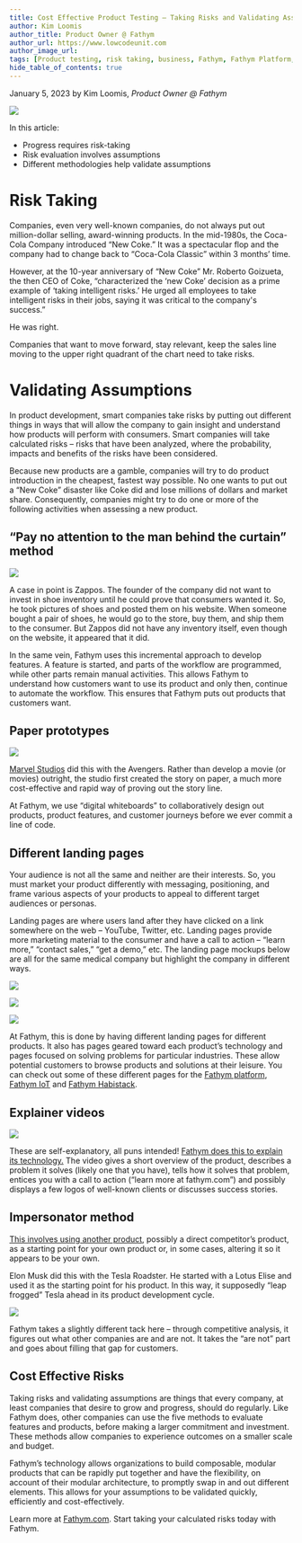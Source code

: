 ```yaml
---
title: Cost Effective Product Testing – Taking Risks and Validating Assumptions 
author: Kim Loomis
author_title: Product Owner @ Fathym
author_url: https://www.lowcodeunit.com
author_image_url: 
tags: [Product testing, risk taking, business, Fathym, Fathym Platform, Microsoft Azure, Azure, landing pages, videos]
hide_table_of_contents: true
---
```


January 5, 2023 by Kim Loomis, _Product Owner @ Fathym_

![](https://www.fathym.com/img/growthchart.jpg)

In this article: 

- Progress requires risk-taking 
- Risk evaluation involves assumptions 
- Different methodologies help validate assumptions 

# Risk Taking 

Companies, even very well-known companies, do not always put out million-dollar selling, award-winning products. In the mid-1980s, the Coca-Cola Company introduced “New Coke.” It was a spectacular flop and the company had to change back to “Coca-Cola Classic” within 3 months’ time.  

However, at the 10-year anniversary of “New Coke” Mr. Roberto Goizueta, the then CEO of Coke, “characterized the ‘new Coke’ decision as a prime example of ‘taking intelligent risks.’ He urged all employees to take intelligent risks in their jobs, saying it was critical to the company's success.” 

He was right. 

Companies that want to move forward, stay relevant, keep the sales line moving to the upper right quadrant of the chart need to take risks. 

# Validating Assumptions 

In product development, smart companies take risks by putting out different things in ways that will allow the company to gain insight and understand how products will perform with consumers. Smart companies will take calculated risks – risks that have been analyzed, where the probability, impacts and benefits of the risks have been considered.  

Because new products are a gamble, companies will try to do product introduction in the cheapest, fastest way possible. No one wants to put out a “New Coke” disaster like Coke did and lose millions of dollars and market share.  Consequently, companies might try to do one or more of the following activities when assessing a new product.  

## “Pay no attention to the man behind the curtain” method 

![](https://www.fathym.com/img/shoeinventory.jpg) 


A case in point is Zappos. The founder of the company did not want to invest in shoe inventory until he could prove that consumers wanted it. So, he took pictures of shoes and posted them on his website. When someone bought a pair of shoes, he would go to the store, buy them, and ship them to the consumer. But Zappos did not have any inventory itself, even though on the website, it appeared that it did. 

In the same vein, Fathym uses this incremental approach to develop features. A feature is started, and parts of the workflow are programmed, while other parts remain manual activities. This allows Fathym to understand how customers want to use its product and only then, continue to automate the workflow. This ensures that Fathym puts out products that customers want. 

## Paper prototypes 

![](https://www.fathym.com/img/paperprototype.jpg) 

[Marvel Studios](https://uxdesign.cc/how-paper-prototypes-are-used-to-validate-blockbusters-2f8bb67c77fd) did this with the Avengers. Rather than develop a movie (or movies) outright, the studio first created the story on paper, a much more cost-effective and rapid way of proving out the story line.  

At Fathym, we use “digital whiteboards” to collaboratively design out products, product features, and customer journeys before we ever commit a line of code. 

## Different landing pages 

Your audience is not all the same and neither are their interests. So, you must market your product differently with messaging, positioning, and frame various aspects of your products to appeal to different target audiences or personas. 

Landing pages are where users land after they have clicked on a link somewhere on the web – YouTube, Twitter, etc. Landing pages provide more marketing material to the consumer and have a call to action – “learn more,” “contact sales,” “get a demo,” etc. The landing page mockups below are all for the same medical company but highlight the company in different ways.  

![](https://www.fathym.com/img/landingpagev1.jpg) 

![](https://www.fathym.com/img/landingpagev2.jpg) 

![](https://www.fathym.com/img/landingpagev3.jpg) 

At Fathym, this is done by having different landing pages for different products. It also has pages geared toward each product’s technology and pages focused on solving problems for particular industries. These allow potential customers to browse products and solutions at their leisure. You can check out some of these different pages for the [Fathym platform](https://www.fathym.com/technology), [Fathym IoT](https://www.fathym.com/iot/technology) and [Fathym Habistack](https://www.fathym.com/forecast/technology). 

## Explainer videos 

![](https://www.fathym.com/img/explainervideo.jpg) 

These are self-explanatory, all puns intended! [Fathym does this to explain its technology.](https://www.youtube.com/watch?v=JT8JsWqhUSw) The video gives a short overview of the product, describes a problem it solves (likely one that you have), tells how it solves that problem, entices you with a call to action (“learn more at fathym.com”) and possibly displays a few logos of well-known clients or discusses success stories. 

## Impersonator method 

[This involves using another product](https://www.exponentially.com/pretotyping-methods-101/imposter), possibly a direct competitor’s product, as a starting point for your own product or, in some cases, altering it so it appears to be your own.  

Elon Musk did this with the Tesla Roadster. He started with a Lotus Elise and used it as the starting point for his product. In this way, it supposedly “leap frogged” Tesla ahead in its product development cycle. 

![](https://www.fathym.com/img/teslastartingpoint.jpg) 

Fathym takes a slightly different tack here – through competitive analysis, it figures out what other companies are and are not. It takes the “are not” part and goes about filling that gap for customers.  

## Cost Effective Risks 

Taking risks and validating assumptions are things that every company, at least companies that desire to grow and progress, should do regularly. Like Fathym does, other companies can use the five methods to evaluate features and products, before making a larger commitment and investment. These methods allow companies to experience outcomes on a smaller scale and budget. 

Fathym’s technology allows organizations to build composable, modular products that can be rapidly put together and have the flexibility, on account of their modular architecture, to promptly swap in and out different elements. This allows for your assumptions to be validated quickly, efficiently and cost-effectively. 

Learn more at [Fathym.com](https://www.fathym.com/). Start taking your calculated risks today with Fathym. 
